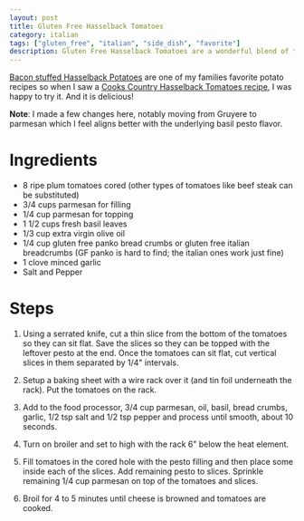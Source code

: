 ```yaml
---
layout: post
title: Gluten Free Hasselback Tomatoes
category: italian
tags: ["gluten_free", "italian", "side_dish", "favorite"]
description: Gluten Free Hasselback Tomatoes are a wonderful blend of tomatoes and a basil, parmesan pesto.
---
```

[Bacon stuffed Hasselback Potatoes](http://fuzzyblog.io/recipes/side_dish/2013/04/21/bacon-hasselback-potatoes.html) are one of my families favorite potato recipes so when I saw a [Cooks Country Hasselback Tomatoes recipe](https://www.cookscountry.com/recipes/9679-hasselback-tomatoes), I was happy to try it.  And it is delicious!

**Note**: I made a few changes here, notably moving from Gruyere to parmesan which I feel aligns better with the underlying basil pesto flavor.
# Ingredients

* 8 ripe plum tomatoes cored (other types of tomatoes like beef steak can be substituted)
* 3/4 cups parmesan for filling
* 1/4 cup parmesan for topping
* 1 1/2 cups fresh basil leaves
* 1/3 cup extra virgin olive oil
* 1/4 cup gluten free panko bread crumbs or gluten free italian breadcrumbs (GF panko is hard to find; the italian ones work just fine)
* 1 clove minced garlic
* Salt and Pepper

# Steps

1. Using a serrated knife, cut a thin slice from the bottom of the tomatoes so they can sit flat.  Save the slices so they can be topped with the leftover pesto at the end.  Once the tomatoes can sit flat, cut vertical slices in them separated by 1/4" intervals.

2.  Setup a baking sheet with a wire rack over it (and tin foil underneath the rack).  Put the tomatoes on the rack.

3.  Add to the food processor, 3/4 cup parmesan, oil, basil, bread crumbs, garlic, 1/2 tsp salt and 1/2 tsp pepper and process until smooth, about 10 seconds.

4.  Turn on broiler and set to high with the rack 6" below the heat element.  

5.  Fill tomatoes in the cored hole with the pesto filling and then place some inside each of the slices.  Add remaining pesto to slices.  Sprinkle remaining 1/4 cup parmesan on top of the tomatoes and slices.

6.  Broil for 4 to 5 minutes until cheese is browned and tomatoes are cooked.

